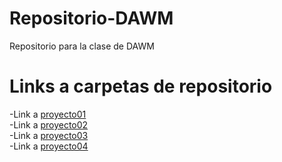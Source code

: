# Repositorio-DAWM
 Repositorio para la clase de DAWM

# Links a carpetas de repositorio 
-Link a [proyecto01](proyecto01)  
-Link a [proyecto02](proyecto02)  
-Link a [proyecto03](proyecto03)  
-Link a [proyecto04](proyecto04)



